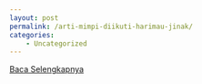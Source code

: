 ```yaml
---
layout: post
permalink: /arti-mimpi-diikuti-harimau-jinak/
categories:
    - Uncategorized
---
```


[Baca Selengkapnya](/06)